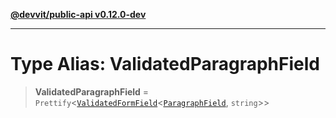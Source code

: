 [**@devvit/public-api v0.12.0-dev**](../README.md)

---

# Type Alias: ValidatedParagraphField

> **ValidatedParagraphField** = `Prettify`\<[`ValidatedFormField`](ValidatedFormField.md)\<[`ParagraphField`](ParagraphField.md), `string`\>\>
